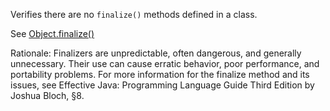 Verifies there are no `finalize()` methods defined in a class.

See [ Object.finalize()][Object.finalize]

Rationale: Finalizers are unpredictable, often dangerous, and generally unnecessary. Their use can cause erratic behavior, poor performance, and portability problems. For more information for the finalize method and its issues, see Effective Java: Programming Language Guide Third Edition by Joshua Bloch, §8.


[Object.finalize]: https://docs.oracle.com/en/java/javase/11/docs/api/java.base/java/lang/Object.html#finalize%28%29